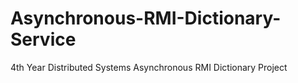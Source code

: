 # Asynchronous-RMI-Dictionary-Service
4th Year Distributed Systems Asynchronous RMI Dictionary Project

